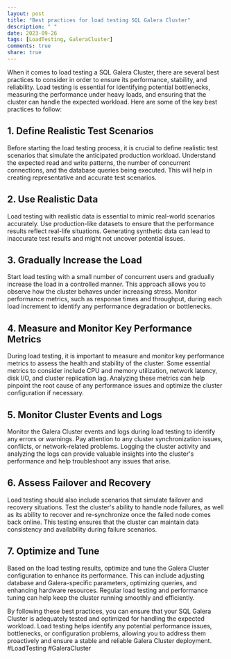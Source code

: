 ```yaml
---
layout: post
title: "Best practices for load testing SQL Galera Cluster"
description: " "
date: 2023-09-26
tags: [LoadTesting, GaleraCluster]
comments: true
share: true
---
```


When it comes to load testing a SQL Galera Cluster, there are several best practices to consider in order to ensure its performance, stability, and reliability. Load testing is essential for identifying potential bottlenecks, measuring the performance under heavy loads, and ensuring that the cluster can handle the expected workload. Here are some of the key best practices to follow:

## 1. Define Realistic Test Scenarios

Before starting the load testing process, it is crucial to define realistic test scenarios that simulate the anticipated production workload. Understand the expected read and write patterns, the number of concurrent connections, and the database queries being executed. This will help in creating representative and accurate test scenarios.

## 2. Use Realistic Data

Load testing with realistic data is essential to mimic real-world scenarios accurately. Use production-like datasets to ensure that the performance results reflect real-life situations. Generating synthetic data can lead to inaccurate test results and might not uncover potential issues.

## 3. Gradually Increase the Load

Start load testing with a small number of concurrent users and gradually increase the load in a controlled manner. This approach allows you to observe how the cluster behaves under increasing stress. Monitor performance metrics, such as response times and throughput, during each load increment to identify any performance degradation or bottlenecks.

## 4. Measure and Monitor Key Performance Metrics

During load testing, it is important to measure and monitor key performance metrics to assess the health and stability of the cluster. Some essential metrics to consider include CPU and memory utilization, network latency, disk I/O, and cluster replication lag. Analyzing these metrics can help pinpoint the root cause of any performance issues and optimize the cluster configuration if necessary.

## 5. Monitor Cluster Events and Logs

Monitor the Galera Cluster events and logs during load testing to identify any errors or warnings. Pay attention to any cluster synchronization issues, conflicts, or network-related problems. Logging the cluster activity and analyzing the logs can provide valuable insights into the cluster's performance and help troubleshoot any issues that arise.

## 6. Assess Failover and Recovery

Load testing should also include scenarios that simulate failover and recovery situations. Test the cluster's ability to handle node failures, as well as its ability to recover and re-synchronize once the failed node comes back online. This testing ensures that the cluster can maintain data consistency and availability during failure scenarios.

## 7. Optimize and Tune

Based on the load testing results, optimize and tune the Galera Cluster configuration to enhance its performance. This can include adjusting database and Galera-specific parameters, optimizing queries, and enhancing hardware resources. Regular load testing and performance tuning can help keep the cluster running smoothly and efficiently.

By following these best practices, you can ensure that your SQL Galera Cluster is adequately tested and optimized for handling the expected workload. Load testing helps identify any potential performance issues, bottlenecks, or configuration problems, allowing you to address them proactively and ensure a stable and reliable Galera Cluster deployment. #LoadTesting #GaleraCluster
